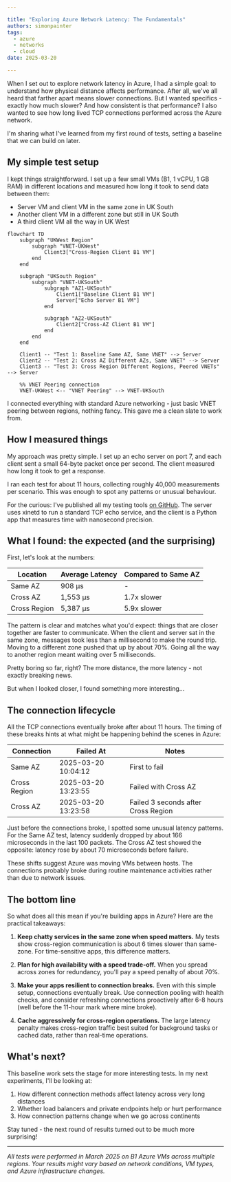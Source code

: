 ```yaml
---

title: "Exploring Azure Network Latency: The Fundamentals"
authors: simonpainter
tags:
  - azure
  - networks
  - cloud
date: 2025-03-20

---
```


When I set out to explore network latency in Azure, I had a simple goal: to understand how physical distance affects performance. After all, we've all heard that farther apart means slower connections. But I wanted specifics - exactly how much slower? And how consistent is that performance? I also wanted to see how long lived TCP connections performed across the Azure network.

I'm sharing what I've learned from my first round of tests, setting a baseline that we can build on later.
<!-- truncate -->
## My simple test setup

I kept things straightforward. I set up a few small VMs (B1, 1 vCPU, 1 GB RAM) in different locations and measured how long it took to send data between them:

- Server VM and client VM in the same zone in UK South
- Another client VM in a different zone but still in UK South
- A third client VM all the way in UK West

```mermaid
flowchart TD
    subgraph "UKWest Region"
        subgraph "VNET-UKWest"
            Client3["Cross-Region Client B1 VM"]
        end
    end

    subgraph "UKSouth Region"
        subgraph "VNET-UKSouth"
            subgraph "AZ1-UKSouth"
                Client1["Baseline Client B1 VM"]
                Server["Echo Server B1 VM"]
            end
            
            subgraph "AZ2-UKSouth"
                Client2["Cross-AZ Client B1 VM"]
            end
        end
    end

    Client1 -- "Test 1: Baseline Same AZ, Same VNET" --> Server
    Client2 -- "Test 2: Cross AZ Different AZs, Same VNET" --> Server
    Client3 -- "Test 3: Cross Region Different Regions, Peered VNETs" --> Server
    
    %% VNET Peering connection
    VNET-UKWest <-- "VNET Peering" --> VNET-UKSouth
```

I connected everything with standard Azure networking - just basic VNET peering between regions, nothing fancy. This gave me a clean slate to work from.

## How I measured things

My approach was pretty simple. I set up an echo server on port 7, and each client sent a small 64-byte packet once per second. The client measured how long it took to get a response.

I ran each test for about 11 hours, collecting roughly 40,000 measurements per scenario. This was enough to spot any patterns or unusual behaviour.

For the curious: I've published all my testing tools [on GitHub](https://github.com/simonpainter/echo_test/). The server uses xinetd to run a standard TCP echo service, and the client is a Python app that measures time with nanosecond precision.

## What I found: the expected (and the surprising)

First, let's look at the numbers:

| Location | Average Latency | Compared to Same AZ |
|----------|----------------|---------------------|
| Same AZ | 908 μs | - |
| Cross AZ | 1,553 μs | 1.7x slower |
| Cross Region | 5,387 μs | 5.9x slower |

The pattern is clear and matches what you'd expect: things that are closer together are faster to communicate. When the client and server sat in the same zone, messages took less than a millisecond to make the round trip. Moving to a different zone pushed that up by about 70%. Going all the way to another region meant waiting over 5 milliseconds.

Pretty boring so far, right? The more distance, the more latency - not exactly breaking news.

But when I looked closer, I found something more interesting...

## The connection lifecycle

All the TCP connections eventually broke after about 11 hours. The timing of these breaks hints at what might be happening behind the scenes in Azure:

| Connection | Failed At | Notes |
|------------|-----------|-------|
| Same AZ | 2025-03-20 10:04:12 | First to fail |
| Cross Region | 2025-03-20 13:23:55 | Failed with Cross AZ |
| Cross AZ | 2025-03-20 13:23:58 | Failed 3 seconds after Cross Region |

Just before the connections broke, I spotted some unusual latency patterns. For the Same AZ test, latency suddenly dropped by about 166 microseconds in the last 100 packets. The Cross AZ test showed the opposite: latency rose by about 70 microseconds before failure.

These shifts suggest Azure was moving VMs between hosts. The connections probably broke during routine maintenance activities rather than due to network issues.

## The bottom line

So what does all this mean if you're building apps in Azure? Here are the practical takeaways:

1. **Keep chatty services in the same zone when speed matters.** My tests show cross-region communication is about 6 times slower than same-zone. For time-sensitive apps, this difference matters.

2. **Plan for high availability with a speed trade-off.** When you spread across zones for redundancy, you'll pay a speed penalty of about 70%.

3. **Make your apps resilient to connection breaks.** Even with this simple setup, connections eventually break. Use connection pooling with health checks, and consider refreshing connections proactively after 6-8 hours (well before the 11-hour mark where mine broke).

4. **Cache aggressively for cross-region operations.** The large latency penalty makes cross-region traffic best suited for background tasks or cached data, rather than real-time operations.

## What's next?

This baseline work sets the stage for more interesting tests. In my next experiments, I'll be looking at:

1. How different connection methods affect latency across very long distances
2. Whether load balancers and private endpoints help or hurt performance
3. How connection patterns change when we go across continents

Stay tuned - the next round of results turned out to be much more surprising!

---

*All tests were performed in March 2025 on B1 Azure VMs across multiple regions. Your results might vary based on network conditions, VM types, and Azure infrastructure changes.*